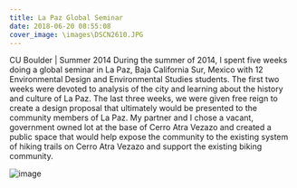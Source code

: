 ```yaml
---
title: La Paz Global Seminar
date: 2018-06-20 08:55:08
cover_image: \images\DSCN2610.JPG
---
```

CU Boulder | Summer 2014
During the summer of 2014, I spent five weeks doing a global seminar in La Paz, Baja California Sur, Mexico with 12 Environmental Design and Environmental Studies students. The first two weeks were devoted to analysis of the city and learning about the history and culture of La Paz. The last three weeks, we were given free reign to create a design proposal that ultimately would be presented to the community members of La Paz. My partner and I chose a vacant, government owned lot at the base of Cerro Atra Vezazo and created a public space that would help expose the community to the existing system of hiking trails on Cerro Atra Vezazo and support the existing biking community.

![image](\lmd\images\paz.jpg)
